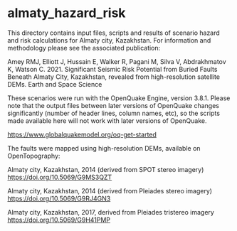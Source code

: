 # almaty_hazard_risk

This directory contains input files, scripts and results of scenario hazard and risk calculations for Almaty city, Kazakhstan. For information and methodology please see the associated publication:

Amey RMJ, Elliott J, Hussain E, Walker R, Pagani M, Silva V, Abdrakhmatov K, Watson C. 2021. Significant Seismic Risk Potential from Buried Faults Beneath Almaty City, Kazakhstan, revealed from high-resolution satellite DEMs. Earth and Space Science

These scenarios were run with the OpenQuake Engine, version 3.8.1. Please note that the output files between later versions of OpenQuake changes significantly (number of header lines, column names, etc), so the scripts made available here will not work with later versions of OpenQuake.

https://www.globalquakemodel.org/oq-get-started

The faults were mapped using high-resolution DEMs, available on OpenTopography:

Almaty city, Kazakhstan, 2014 (derived from SPOT stereo imagery) https://doi.org/10.5069/G9MS3QZT

Almaty city, Kazakhstan, 2014 (derived from Pleiades stereo imagery) https://doi.org/10.5069/G9RJ4GN3

Almaty city, Kazakhstan, 2017, derived from Pleiades tristereo imagery https://doi.org/10.5069/G9H41PMP
